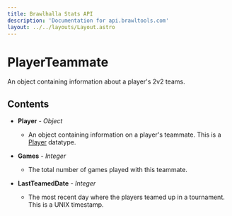 ```yaml
---
title: Brawlhalla Stats API
description: 'Documentation for api.brawltools.com'
layout: ../../layouts/Layout.astro
---
```


# PlayerTeammate

An object containing information about a player's 2v2 teams.

## Contents

- **Player** - *Object*
    - An object containing information on a player's teammate. This is a <a href="../datatypes/player">Player</a> datatype.

- **Games** - *Integer*
    - The total number of games played with this teammate.

- **LastTeamedDate** - *Integer*
    - The most recent day where the players teamed up in a tournament. This is a UNIX timestamp.